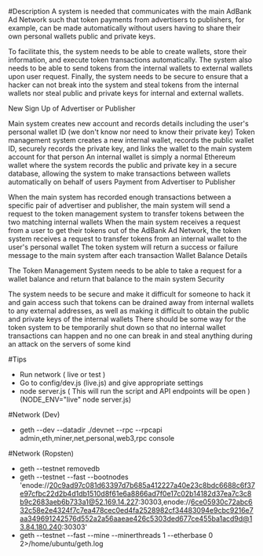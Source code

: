 #Description
A system is needed that communicates with the main AdBank Ad Network such that token payments from advertisers to publishers, for example, can be made automatically without users having to share their own personal wallets public and private keys.

To facilitate this, the system needs to be able to create wallets, store their information, and execute token transactions automatically. The system also needs to be able to send tokens from the internal wallets to external wallets upon user request. Finally, the system needs to be secure to ensure that a hacker can not break into the system and steal tokens from the internal wallets nor steal public and private keys for internal and external wallets.

New Sign Up of Advertiser or Publisher

Main system creates new account and records details including the user's personal wallet ID (we don't know nor need to know their private key)
Token management system creates a new internal wallet, records the public wallet ID, securely records the private key, and links the wallet to the main system account for that person
An internal wallet is simply a normal Ethereum wallet where the system records the public and private key in a secure database, allowing the system to make transactions between wallets automatically on behalf of users
Payment from Advertiser to Publisher

When the main system has recorded enough transactions between a specific pair of advertiser and publisher, the main system will send a request to the token management system to transfer tokens between the two matching internal wallets
When the main system receives a request from a user to get their tokens out of the AdBank Ad Network, the token system receives a request to transfer tokens from an internal wallet to the user's personal wallet
The token system will return a success or failure message to the main system after each transaction
Wallet Balance Details

The Token Management System needs to be able to take a request for a wallet balance and return that balance to the main system
Security

The system needs to be secure and make it difficult for someone to hack it and gain access such that tokens can be drained away from internal wallets to any external addresses, as well as making it difficult to obtain the public and private keys of the internal wallets
There should be some way for the token system to be temporarily shut down so that no internal wallet transactions can happen and no one can break in and steal anything during an attack on the servers of some kind

#Tips
- Run network ( live or test )
- Go to config/dev.js (live.js) and give appropriate settings
- node server.js ( This will run the script and API endpoints will be open )
  (NODE_ENV="live" node server.js)

#Network (Dev)
- geth --dev --datadir ./devnet --rpc --rpcapi admin,eth,miner,net,personal,web3,rpc console

#Network (Ropsten)
- geth --testnet removedb
- geth --testnet --fast --bootnodes 'enode://20c9ad97c081d63397d7b685a412227a40e23c8bdc6688c6f37e97cfbc22d2b4d1db1510d8f61e6a8866ad7f0e17c02b14182d37ea7c3c8b9c2683aeb6b733a1@52.169.14.227:30303,enode://6ce05930c72abc632c58e2e4324f7c7ea478cec0ed4fa2528982cf34483094e9cbc9216e7aa349691242576d552a2a56aaeae426c5303ded677ce455ba1acd9d@13.84.180.240:30303'
- geth --testnet --fast --mine --minerthreads 1 --etherbase 0 2>/home/ubuntu/geth.log